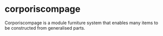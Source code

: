 # corporiscompage

Corporiscompage is a module furniture system that enables many items to be constructed from generalised parts.
